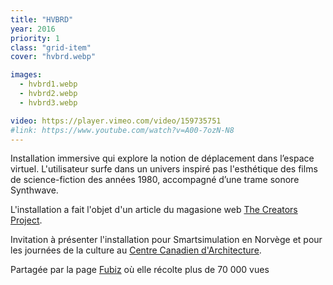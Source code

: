 ```yaml
---
title: "HVBRD"
year: 2016
priority: 1
class: "grid-item"
cover: "hvbrd.webp"

images:
  - hvbrd1.webp
  - hvbrd2.webp
  - hvbrd3.webp

video: https://player.vimeo.com/video/159735751
#link: https://www.youtube.com/watch?v=A00-7ozN-N8
---
```


Installation immersive qui explore la notion de déplacement dans l’espace virtuel. L'utilisateur surfe dans un univers inspiré pas l'esthétique des films de science-fiction des années 1980, accompagné d’une trame sonore Synthwave.

L'installation a fait l'objet d'un article du magasione web [The Creators Project](https://thecreatorsproject.vice.com/blog/retrowave-hoverboard-installation).

Invitation à présenter l'installation pour Smartsimulation en Norvège et pour les journées de la culture au [Centre Canadien d'Architecture](http://www.cca.qc.ca/fr/calendrier?event=40392).

Partagée par la page [Fubiz](https://www.facebook.com/Fubiz/videos/10153718921632746/) où elle récolte plus de 70 000 vues
